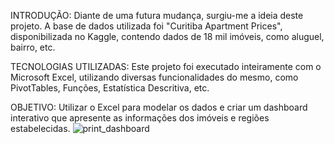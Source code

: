 INTRODUÇÃO: Diante de uma futura mudança, surgiu-me a ideia deste projeto. A base de dados utilizada foi "Curitiba Apartment Prices", disponibilizada no Kaggle, contendo dados de 18 mil imóveis, como aluguel, bairro, etc.

TECNOLOGIAS UTILIZADAS: Este projeto foi executado inteiramente com o Microsoft Excel, utilizando diversas funcionalidades do mesmo, como PivotTables, Funções, Estatística Descritiva, etc.

OBJETIVO: Utilizar o Excel para modelar os dados e criar um dashboard interativo que apresente as informações dos imóveis e regiões estabelecidas.
![print_dashboard](https://github.com/lorenzomoreira12/Excel_Projects/assets/155455706/bf39912a-e591-4fad-ad8c-5e9305ee35c3)

